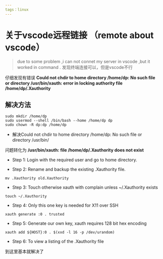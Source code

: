 ```yaml
---
tags：linux
---
```

# 关于vscode远程链接 （remote about vscode）
> due to some problem ,i can not connet my server in vscode ,but it worked in command .
> 发现终端连接可以，但是vscode不行

仔细发现有错误
**Could not chdir to home directory /home/dp: No such file or directory /usr/bin/xauth: error in locking authority file /home/dp/.Xauthority**

## 解决方法

```
sudo mkdir /home/dp
sudo usermod --shell /bin/bash --home /home/dp dp
sudo chown -R dp:dp /home/dp
```

- 解决Could not chdir to home directory /home/dp: No such file or directory /usr/bin/

问题转化为
**/usr/bin/xauth:  file /home/dp/.Xauthority does not exist**


- Step 1: Login with the required user and go to home directory.

- Step 2: Rename and backup the existing .Xauthority file.
```
mv .Xauthority old.Xauthority
``` 
- Step 3: Touch otherwise xauth with complain unless ~/.Xauthority exists
```
touch ~/.Xauthority
```
- Step 4: Only this one key is needed for X11 over SSH

```xauth generate :0 . trusted```

- Step 5: Generate our own key, xauth requires 128 bit hex encoding

```xauth add ${HOST}:0 . $(xxd -l 16 -p /dev/urandom)```
- Step 6: To view a listing of the .Xauthority file

到这里基本就解决了